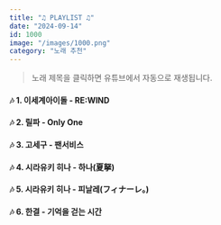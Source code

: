 ```yaml
---
title: "♫ PLAYLIST ♫"
date: "2024-09-14"
id: 1000
image: "/images/1000.png"
category: "노래 추천"
---
```

> 노래 제목을 클릭하면 유튜브에서 자동으로 재생됩니다.

<a href="https://youtu.be/fgSXAKsq-Vo?si=SDK_GoCfzMyFC6-v" 
   target="_blank" 
   style="color: inherit; text-decoration: none;">
    <h4>🎶 1. 이세계아이돌 - RE:WIND</h4>
</a>

<a href="https://youtu.be/8XMdOV37ICw?si=sHdwXgkBrqQZE4t0"
target="_blank"
style="color: inherit; text-decoration: none;">
<h4>🎶 2. 릴파 - Only One</h4>
</a>

<a href="https://youtu.be/6GQV6lhwgNs?si=QWSa8wBqXoL_fQml"
target="_blank"
style="color: inherit; text-decoration: none;">
<h4>🎶 3. 고세구 - 팬서비스</h4>
</a>

<a href="https://youtu.be/rQaluJS-Tc0?si=pbJM2oDk3wBg1ciw"
target="_blank"
style="color: inherit; text-decoration: none;">
<h4>🎶 4. 시라유키 히나 - 하나(夏拏)</h4>
</a>

<a href="https://youtu.be/_-uHa5KiR90?si=m_BDRnu-5eeTMOmO"
target="_blank"
style="color: inherit; text-decoration: none;">
<h4>🎶 5. 시라유키 히나 - 피날레(フィナーレ。)</h4>
</a>

<a href="https://youtu.be/bFM9i2wpDn8?si=DCMq1CAOAcb7rRe_"
target="_blank"
style="color: inherit; text-decoration: none;">
<h4>🎶 6. 한결 - 기억을 걷는 시간</h4>
</a>


